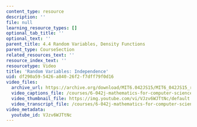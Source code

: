 ```yaml
---
content_type: resource
description: ''
file: null
learning_resource_types: []
optional_tab_title: ''
optional_text: ''
parent_title: 4.4 Random Variables, Density Functions
parent_type: CourseSection
related_resources_text: ''
resource_index_text: ''
resourcetype: Video
title: 'Random Variables: Independence'
uid: df290a59-5426-a840-26f2-f7dff79f0d16
video_files:
  archive_url: https://archive.org/download/MIT6.042JS15/MIT6_042JS15_ranvarindep_video_ipod.mp4
  video_captions_file: /courses/6-042j-mathematics-for-computer-science-spring-2015/869ab8142cee5d6a988e374e333e9e8a_VJzv6WJTtNc.vtt
  video_thumbnail_file: https://img.youtube.com/vi/VJzv6WJTtNc/default.jpg
  video_transcript_file: /courses/6-042j-mathematics-for-computer-science-spring-2015/b1f28d90d2ba97203c3edf64dfbc7c0e_VJzv6WJTtNc.pdf
video_metadata:
  youtube_id: VJzv6WJTtNc
---
```

